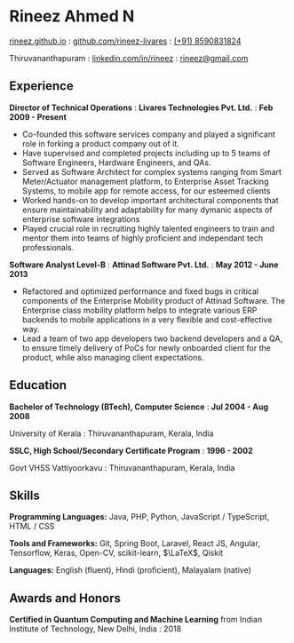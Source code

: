 # Rineez Ahmed N

<span class="iconify" data-icon="charm:person"></span> [rineez.github.io](https://rineez.github.io/)
  : <span class="iconify" data-icon="tabler:brand-github"></span> [github.com/rineez-livares](https://github.com/rineez-livares)
  : <span class="iconify" data-icon="tabler:phone"></span> [(+91) 8590831824](https://wa.me/918590831824)

<span class="iconify" data-icon="ic:outline-location-on"></span> Thiruvananthapuram
  : <span class="iconify" data-icon="tabler:brand-linkedin"></span> [linkedin.com/in/rineez](https://linkedin.com/in/rineez/)
  : <span class="iconify" data-icon="tabler:mail"></span> [rineez@gmail.com](mailto:rineez@gmail.com)

## Experience

**Director of Technical Operations**
  : **Livares Technologies Pvt. Ltd.**
  : **Feb 2009 - Present**

- Co-founded this software services company and played a significant role in forking a product company out of it.
- Have supervised and completed projects including up to 5 teams of Software Engineers, Hardware Engineers, and QAs.
- Served as Software Architect for complex systems ranging from Smart Meter/Actuator management platform, to Enterprise Asset Tracking Systems, to mobile app for remote access, for our esteemed clients
- Worked hands-on to develop important architectural components that ensure maintainability and adaptability for many dymanic aspects of enterprise software integrations
- Played crucial role in recruiting highly talented engineers to train and mentor them into teams of highly proficient and independant tech professionals.


**Software Analyst Level-B**
  : **Attinad Software Pvt. Ltd.**
  : **May 2012 - June 2013**

- Refactored and optimized performance and fixed bugs in critical components of the Enterprise Mobility product of Attinad Software. The Enterprise class mobility platform helps to integrate various ERP backends to mobile applications in a very flexible and cost-effective way.
- Lead a team of two app developers two backend developers and a QA, to ensure timely delivery of PoCs for newly onboarded client for the product, while also managing client expectations.

## Education

**Bachelor of Technology (BTech), Computer Science**
  : **Jul 2004 - Aug 2008**

University of Kerala
  : Thiruvananthapuram, Kerala, India


**SSLC, High School/Secondary Certificate Program**
  : **1996 - 2002**

Govt VHSS Vattiyoorkavu
  : Thiruvananthapuram, Kerala, India

## Skills

**Programming Languages:** <span class="iconify" data-icon="logos:java" data-inline="false"></span> Java, <span class="iconify" data-icon="logos:php" data-inline="false"></span>PHP, <span class="iconify" data-icon="logos:python"></span> Python, <span class="iconify" data-icon="vscode-icons:file-type-js-official"></span> JavaScript / <span class="iconify" data-icon="vscode-icons:file-type-typescript-official"></span> TypeScript, <span class="iconify" data-icon="vscode-icons:file-type-html"></span> HTML / <span class="iconify" data-icon="vscode-icons:file-type-css"></span> CSS

**Tools and Frameworks:** Git, Spring Boot, Laravel, React JS, Angular, Tensorflow, Keras, Open-CV, scikit-learn, $\LaTeX$, Qiskit

**Languages:** English (fluent), Hindi (proficient), Malayalam (native)

## Awards and Honors

**Certified in Quantum Computing and Machine Learning** from Indian Institute of Technology, New Delhi, India
  : 2018
